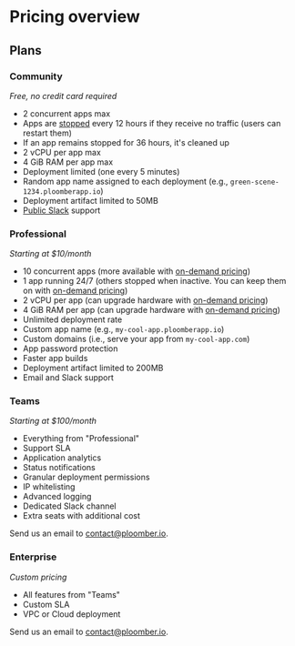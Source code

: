 # Pricing overview

## Plans

### Community

*Free, no credit card required*

- 2 concurrent apps max
- Apps are [stopped](stopping-apps) every 12 hours if they receive no traffic (users can restart them)
- If an app remains stopped for 36 hours, it's cleaned up
- 2 vCPU per app max
- 4 GiB RAM per app max
- Deployment limited (one every 5 minutes)
- Random app name assigned to each deployment (e.g., `green-scene-1234.ploomberapp.io`)
- Deployment artifact limited to 50MB
- [Public Slack](https://ploomber.io/community/) support


### Professional

*Starting at $10/month*

- 10 concurrent apps (more available with [on-demand pricing](compute.md))
- 1 app running 24/7 (others stopped when inactive. You can keep them on with [on-demand pricing](compute.md))
- 2 vCPU per app (can upgrade hardware with [on-demand pricing](compute.md))
- 4 GiB RAM per app (can upgrade hardware with [on-demand pricing](compute.md))
- Unlimited deployment rate
- Custom app name (e.g., `my-cool-app.ploomberapp.io`)
- Custom domains (i.e., serve your app from `my-cool-app.com`)
- App password protection
- Faster app builds
- Deployment artifact limited to 200MB
- Email and Slack support

### Teams

*Starting at $100/month*

- Everything from "Professional"
- Support SLA
- Application analytics
- Status notifications
- Granular deployment permissions
- IP whitelisting
- Advanced logging
- Dedicated Slack channel
- Extra seats with additional cost

Send us an email to [contact@ploomber.io](mailto:contact@ploomber.io).

### Enterprise

*Custom pricing*

- All features from "Teams"
- Custom SLA
- VPC or Cloud deployment


Send us an email to [contact@ploomber.io](mailto:contact@ploomber.io).
